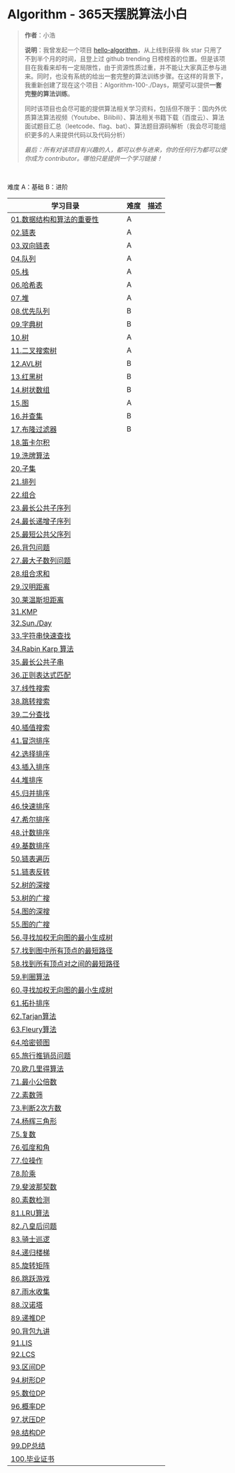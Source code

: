 # Algorithm - 365天摆脱算法小白
> **作者**：小浩
>
> **说明**：我曾发起一个项目 [hello-algorithm](https://github.com/geekxh/hello-algorithm)，从上线到获得 8k star 只用了不到半个月的时间，且登上过 github trending 日榜榜首的位置。但是该项目在我看来却有一定局限性，由于资源性质过重，并不能让大家真正参与进来。同时，也没有系统的给出一套完整的算法训练步骤。在这样的背景下，我重新创建了现在这个项目：Algorithm-100-./Days，期望可以提供**一套完整的算法训练**。
>
> 同时该项目也会尽可能的提供算法相关学习资料，包括但不限于：国内外优质算法算法视频（Youtube、Bilibili）、算法相关书籍下载（百度云）、算法面试题目汇总（leetcode、flag、bat）、算法题目源码解析（我会尽可能组织更多的人来提供代码以及代码分析）
>
> *最后：所有对该项目有兴趣的人，都可以参与进来，你的任何行为都可以使你成为 contributor。哪怕只是提供一个学习链接！*

<br/>

难度  A：基础  B：进阶

  | 学习目录 | 难度 | 描述 |
  | --- | --- | --- | 
  | [01.数据结构和算法的重要性](./Day01-17/01.数据结构和算法的重要性.md) | A |  |
  | [02.链表](./Day01-17/02.链表.md) | A  |   |
  | [03.双向链表](./Day01-17/03.双向链表.md) | A |   |
  | [04.队列](./Day01-17/04.队列.md) |  A |   |
  | [05.栈](./Day01-17/05.栈.md) | A  |   |
  | [06.哈希表](./Day01-17/06.哈希表.md) | A  |   |
  | [07.堆](./Day01-17/07.堆.md) | A  |   |
  | [08.优先队列](./Day01-17/08.优先队列.md) | B |   |
  | [09.字典树](./Day01-17/09.字典树.md) | B |   |
  | [10.树](./Day01-17/10.树.md) | A |   |
  | [11.二叉搜索树](./Day01-17/11.二叉搜索树.md) | A |   |
  | [12.AVL树](./Day01-17/12.AVL树.md) | B |   |
  | [13.红黑树](./Day01-17/13.红黑树.md) | B |   |
  | [14.树状数组](./Day01-17/14.树状数组.md) | B |   |
  | [15.图](./Day01-17/15.图.md) | A |   |
  | [16.并查集](./Day01-17/16.并查集.md) | B |   |
  | [17.布隆过滤器](./Day01-17/17.布隆过滤器.md) | B |   |
  | [18.笛卡尔积]() |   |   |
  | [19.洗牌算法]() |   |   |
  | [20.子集]() |   |   |
  | [21.排列]() |   |   |
  | [22.组合]() |   |   |
  | [23.最长公共子序列]() |   |   |
  | [24.最长递增子序列]() |   |   |
  | [25.最短公共父序列]() |   |   |
  | [26.背包问题]() |   |   |
  | [27.最大子数列问题]() |   |   |
  | [28.组合求和]() |   |   |
  | [29.汉明距离]() |   |   |
  | [30.莱温斯坦距离]() |   |   |
  | [31.KMP]() |   |   |
  | [32.Sun./Day]() |   |   |
  | [33.字符串快速查找]() |   |   |
  | [34.Rabin Karp 算法]() |   |   |
  | [35.最长公共子串]() |   |   |
  | [36.正则表达式匹配]() |   |   |
  | [37.线性搜索]() |   |   |
  | [38.跳转搜索]() |   |   |
  | [39.二分查找]() |   |   |
  | [40.插值搜索]() |   |   |
  | [41.冒泡排序]() |   |   |
  | [42.选择排序]() |   |   |
  | [43.插入排序]() |   |   |
  | [44.堆排序]() |   |   |
  | [45.归并排序]() |   |   |
  | [46.快速排序]() |   |   |
  | [47.希尔排序]() |   |   |
  | [48.计数排序]() |   |   |
  | [49.基数排序]() |   |   |
  | [50.链表遍历]() |   |   |
  | [51.链表反转]() |   |   |
  | [52.树的深搜]() |   |   |
  | [53.树的广搜]() |   |   |
  | [54.图的深搜]() |   |   |
  | [55.图的广搜]() |   |   |
  | [56.寻找加权无向图的最小生成树]() |   |   |
  | [57.找到图中所有顶点的最短路径]() |   |   |
  | [58.找到所有顶点对之间的最短路径]() |   |   |
  | [59.判圈算法]() |   |   |
  | [60.寻找加权无向图的最小生成树]() |   |   |
  | [61.拓扑排序]() |   |   |
  | [62.Tarjan算法]() |   |   |
  | [63.Fleury算法]() |   |   |
  | [64.哈密顿图]() |   |   |
  | [65.旅行推销员问题]() |   |   |
  | [70.欧几里得算法]() |   |   |
  | [71.最小公倍数]() |   |   |
  | [72.素数筛]() |   |   |
  | [73.判断2次方数]() |   |   |
  | [74.杨辉三角形]() |   |   |
  | [75.复数]() |   |   |
  | [76.弧度和角]() |   |   |
  | [77.位操作]() |   |   |
  | [78.阶乘]() |   |   |
  | [79.斐波那契数]() |   |   |
  | [80.素数检测]() |   |   |
  | [81.LRU算法]() |   |   |
  | [82.八皇后问题]() |   |   |
  | [83.骑士巡逻]() |   |   |
  | [84.递归楼梯]() |   |   |
  | [85.旋转矩阵]() |   |   |
  | [86.跳跃游戏]() |   |   |
  | [87.雨水收集]() |   |   |
  | [88.汉诺塔]() |   |   |
  | [89.递推DP]() |   |   |
  | [90.背包九讲]() |   |   |
  | [91.LIS]() |   |   |
  | [92.LCS]() |   |   |
  | [93.区间DP]() |   |   |
  | [94.树形DP]() |   |   |
  | [95.数位DP]() |   |   |
  | [96.概率DP]() |   |   |
  | [97.状压DP]() |   |   |
  | [98.结构DP]() |   |   |
  | [99.DP总结]() |   |   |
  | [100.毕业证书]() |   |   |